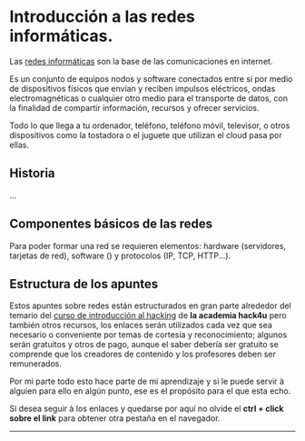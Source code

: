 # Introducción a las redes informáticas.

Las [redes informáticas](https://es.wikipedia.org/wiki/Red_de_computadoras) son la base de las comunicaciones en internet. 

Es un conjunto de equipos nodos y software conectados entre sí por medio de dispositivos físicos que envían y reciben impulsos eléctricos, ondas electromagnéticas o cualquier otro medio para el transporte de datos, con la finalidad de compartir información, recursos y ofrecer servicios.

Todo lo que llega a tu ordenador, teléfono, teléfono móvil, televisor, o otros dispositivos como la tostadora o el juguete que utilizan el cloud pasa por ellas.

## Historia

...

## Componentes básicos de las redes

Para poder formar una red se requieren elementos: hardware (servidores, tarjetas de red), software () y protocolos (IP, TCP, HTTP...).

## Estructura de los apuntes

Estos apuntes sobre redes están estructurados en gran parte alrededor del temario del [curso de introducción al hacking](https://hack4u.io/cursos/introduccion-al-hacking/) de **la academia hack4u** pero también otros recursos, los enlaces serán utilizados cada vez que sea necesario o conveniente por temas de cortesía y reconocimiento; algunos serán gratuitos y otros de pago, aunque el saber debería ser gratuito se comprende que los creadores de contenido y los profesores deben ser remunerados.  

Por mi parte todo esto hace parte de mi aprendizaje y si le puede servir à alguien para ello en algún punto, ese es el propósito para el que esta echo.

Si desea seguir à los enlaces y quedarse por aquí no olvide el **ctrl + click sobre el link** para obtener otra pestaña en el navegador.

<!-- <script src="https://gist.github.com/rnek0/7c67466fe32bca9aa8fb752bb7a83cd1.js"></script> -->

---

